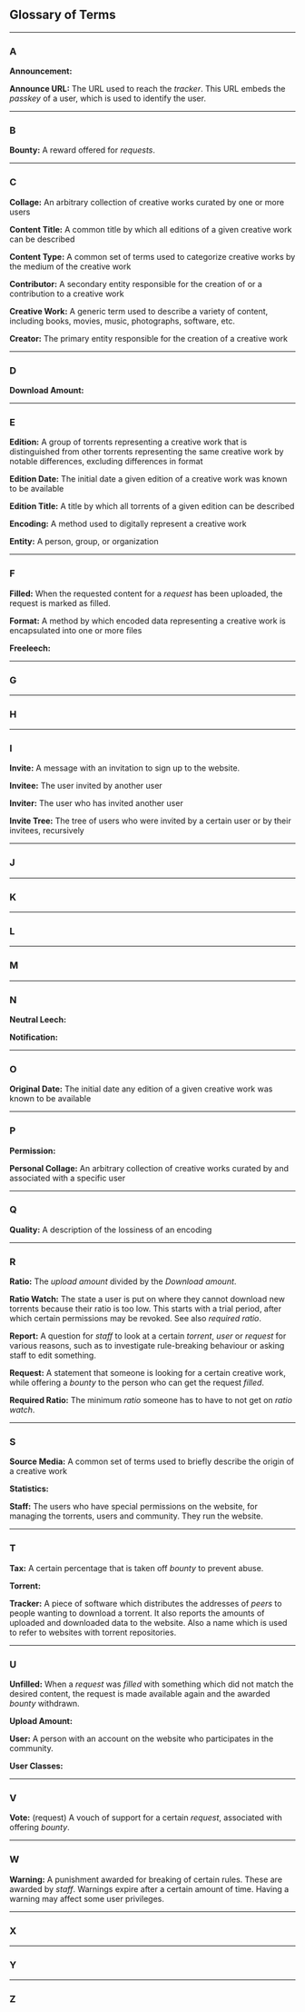 
## Glossary of Terms

----
### A
**Announcement:** 

**Announce URL:** The URL used to reach the *tracker*. This URL embeds the *passkey* of a user, which is used to identify the user.

----
### B
**Bounty:** A reward offered for *requests*.


----
### C
**Collage:** An arbitrary collection of creative works curated by one or more users

**Content Title:** A common title by which all editions of a given creative work can be described

**Content Type:** A common set of terms used to categorize creative works by the medium of the creative work

**Contributor:** A secondary entity responsible for the creation of or a contribution to a creative work

**Creative Work:** A generic term used to describe a variety of content, including books, movies, music, photographs, software, etc.

**Creator:** The primary entity responsible for the creation of a creative work


----
### D

**Download Amount:** 


----
### E
**Edition:** A group of torrents representing a creative work that is distinguished from other torrents representing the same creative work by notable differences, excluding differences in format

**Edition Date:** The initial date a given edition of a creative work was known to be available

**Edition Title:** A title by which all torrents of a given edition can be described

**Encoding:** A method used to digitally represent a creative work

**Entity:** A person, group, or organization


----
### F

**Filled:** When the requested content for a *request* has been uploaded, the request is marked as filled.

**Format:** A method by which encoded data representing a creative work is encapsulated into one or more files

**Freeleech:**

----
### G

----
### H

----
### I
**Invite:** A message with an invitation to sign up to the website.

**Invitee:** The user invited by another user

**Inviter:** The user who has invited another user

**Invite Tree:** The tree of users who were invited by a certain user or by
their invitees, recursively

----
### J

----
### K

----
### L

----
### M

----
### N

**Neutral Leech:**

**Notification:** 


----
### O
**Original Date:** The initial date any edition of a given creative work was known to be available


----
### P
**Permission:** 

**Personal Collage:** An arbitrary collection of creative works curated by and associated with a specific user


----
### Q
**Quality:** A description of the lossiness of an encoding


----
### R
**Ratio:** The *upload amount* divided by the *Download amount*.

**Ratio Watch:** The state a user is put on where they cannot download new
torrents because their ratio is too low. This starts with a trial period,
after which certain permissions may be revoked. See also *required ratio*.

**Report:** A question for *staff* to look at a certain *torrent*, *user* or
*request* for various reasons, such as to investigate rule-breaking behaviour
or asking staff to edit something.

**Request:** A statement that someone is looking for a certain creative work,
while offering a *bounty* to the person who can get the request *filled*.

**Required Ratio:** The minimum *ratio* someone has to have to not get on
*ratio watch*.


----
### S

**Source Media:** A common set of terms used to briefly describe the origin of
a creative work

**Statistics:** 

**Staff:** The users who have special permissions on the website, for managing
the torrents, users and community. They run the website.

----
### T
**Tax:** A certain percentage that is taken off *bounty* to prevent abuse.

**Torrent:**

**Tracker:** A piece of software which distributes the addresses of *peers* to
people wanting to download a torrent. It also reports the amounts of uploaded
and downloaded data to the website. Also a name which is used to refer to
websites with torrent repositories.

----
### U
**Unfilled:** When a *request* was *filled* with something which did not match
the desired content, the request is made available again and the awarded *bounty*
withdrawn.

**Upload Amount:** 

**User:** A person with an account on the website who participates in the community.

**User Classes:** 


----
### V

**Vote:** (request) A vouch of support for a certain *request*, associated with
offering *bounty*.


----
### W
**Warning:** A punishment awarded for breaking of certain rules. These are awarded by *staff*.
Warnings expire after a certain amount of time. Having a warning may affect some user
privileges.


----
### X

----
### Y

----
### Z
